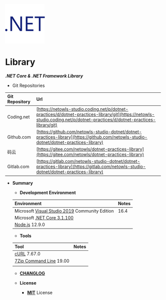 ![Microsoft .NET Core & .NET Framework Library](./assets/project-icon.png)

# Library

_**.NET Core & .NET Framework Library**_

- Git Repositories

| Git Repository | Url                                                          |
| :------------- | :----------------------------------------------------------- |
| Coding.net     | [https://netowls-studio.coding.net/p/dotnet-practices/d/dotnet-practices-library/git](https://netowls-studio.coding.net/p/dotnet-practices/d/dotnet-practices-library/git) |
| Github.com     | [https://github.com/netowls-studio-dotnet/dotnet-practices-library](https://github.com/netowls-studio-dotnet/dotnet-practices-library) |
| 码云           | [https://gitee.com/netowls/dotnet-practices-library](https://gitee.com/netowls/dotnet-practices-library) |
| Gitlab.com     | [https://gitlab.com/netowls-studio-dotnet/dotnet-practices-library](https://gitlab.com/netowls-studio-dotnet/dotnet-practices-library) |

- **Summary**

    - **Development Environment**

    

    | Environment                                                  | Notes |
    | ------------------------------------------------------------ | ----- |
    | Microsoft [Visual Studio 2019](https://docs.microsoft.com/zh-cn/visualstudio/releases/2019/release-notes) Community Edition | 16.4  |
    | Microsoft [.NET Core 3.1.100](https://dotnet.microsoft.com/download/dotnet-core/thank-you/sdk-3.1.100-windows-x64-installer) |       |
    | [Node.js](https://nodejs.org/en/download/) 12.9.0            |       |

    

    - **Tools**

    
    
    | Tool                                                         | Notes |
    | ------------------------------------------------------------ | ----- |
    | [cURL](https://curl.haxx.se/windows/dl-7.67.0_4/curl-7.67.0_4-win64-mingw.zip) 7.67.0 |       |
    | [7Zip Command Line](https://www.7-zip.org/a/7z1900-extra.7z) 19.00 |       |
    |                                                              |       |
    
    
    
    - **[CHANGLOG](CHANGELOG.md)**
    
    - **License**
        - **[MIT](LICENSE)** License